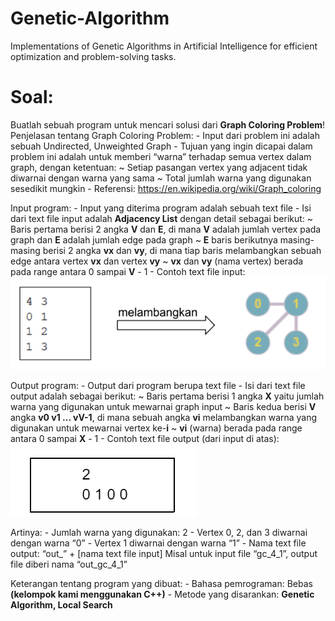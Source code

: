 # Genetic-Algorithm
 Implementations of Genetic Algorithms in Artificial Intelligence for efficient optimization and problem-solving tasks. 

# Soal:

Buatlah sebuah program untuk mencari solusi dari **Graph Coloring Problem**!
	Penjelasan tentang Graph Coloring Problem:
		- Input dari problem ini adalah sebuah Undirected, Unweighted Graph
		- Tujuan yang ingin dicapai dalam problem ini adalah untuk memberi “warna” terhadap semua vertex dalam graph, dengan ketentuan:
			~ Setiap pasangan vertex yang adjacent tidak diwarnai dengan warna yang sama
			~ Total jumlah warna yang digunakan sesedikit mungkin
		- Referensi: https://en.wikipedia.org/wiki/Graph_coloring

Input program:
	- Input yang diterima program adalah sebuah text file
	- Isi dari text file input adalah **Adjacency List** dengan detail sebagai berikut:
		~ Baris pertama berisi 2 angka **V** dan **E**, di mana **V** adalah jumlah vertex pada graph dan **E** adalah jumlah edge pada graph
		~ **E** baris berikutnya masing-masing berisi 2 angka **vx** dan **vy**, di mana tiap baris melambangkan sebuah edge antara vertex **vx** dan vertex **vy**
		~ **vx** dan **vy** (nama vertex) berada pada range antara 0 sampai **V** - 1
	- Contoh text file input:
	![Input](https://github.com/ezrabrilliant/Genetic-Algorithm/blob/main/image/example_input.png)

Output program:
	- Output dari program berupa text file
	- Isi dari text file output adalah sebagai berikut:
		~ Baris pertama berisi 1 angka **X** yaitu jumlah warna yang digunakan untuk mewarnai graph input
		~ Baris kedua berisi **V** angka **v0 v1 ... vV-1**, di mana sebuah angka **vi** melambangkan warna yang digunakan untuk mewarnai vertex ke-**i**
		~ **vi** (warna) berada pada range antara 0 sampai **X** - 1
	- Contoh text file output (dari input di atas):
	![Input](https://github.com/ezrabrilliant/Genetic-Algorithm/blob/main/image/example_output.png)

Artinya:
	- Jumlah warna yang digunakan: 2
	- Vertex 0, 2, dan 3 diwarnai dengan warna “0”
	- Vertex 1 diwarnai dengan warna “1”
	- Nama text file output: “out_” + [nama text file input]
				Misal untuk input file “gc_4_1”, output file diberi nama “out_gc_4_1”

Keterangan tentang program yang dibuat:
	- Bahasa pemrograman: Bebas **(kelompok kami menggunakan C++)**
	- Metode yang disarankan: **Genetic Algorithm, Local Search**

